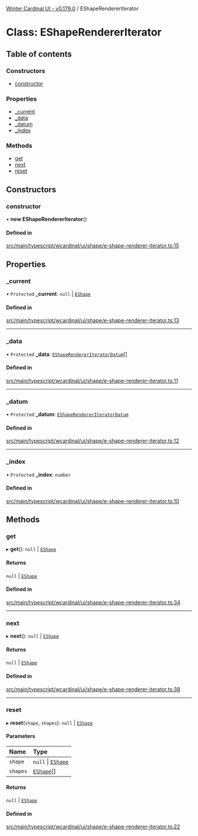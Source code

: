 [Winter Cardinal UI - v0.179.0](../index.md) / EShapeRendererIterator

# Class: EShapeRendererIterator

## Table of contents

### Constructors

- [constructor](EShapeRendererIterator.md#constructor)

### Properties

- [\_current](EShapeRendererIterator.md#_current)
- [\_data](EShapeRendererIterator.md#_data)
- [\_datum](EShapeRendererIterator.md#_datum)
- [\_index](EShapeRendererIterator.md#_index)

### Methods

- [get](EShapeRendererIterator.md#get)
- [next](EShapeRendererIterator.md#next)
- [reset](EShapeRendererIterator.md#reset)

## Constructors

### constructor

• **new EShapeRendererIterator**()

#### Defined in

[src/main/typescript/wcardinal/ui/shape/e-shape-renderer-iterator.ts:15](https://github.com/winter-cardinal/winter-cardinal-ui/blob/v0.179.0/src/main/typescript/wcardinal/ui/shape/e-shape-renderer-iterator.ts#L15)

## Properties

### \_current

• `Protected` **\_current**: ``null`` \| [`EShape`](../interfaces/EShape.md)

#### Defined in

[src/main/typescript/wcardinal/ui/shape/e-shape-renderer-iterator.ts:13](https://github.com/winter-cardinal/winter-cardinal-ui/blob/v0.179.0/src/main/typescript/wcardinal/ui/shape/e-shape-renderer-iterator.ts#L13)

___

### \_data

• `Protected` **\_data**: [`EShapeRendererIteratorDatum`](EShapeRendererIteratorDatum.md)[]

#### Defined in

[src/main/typescript/wcardinal/ui/shape/e-shape-renderer-iterator.ts:11](https://github.com/winter-cardinal/winter-cardinal-ui/blob/v0.179.0/src/main/typescript/wcardinal/ui/shape/e-shape-renderer-iterator.ts#L11)

___

### \_datum

• `Protected` **\_datum**: [`EShapeRendererIteratorDatum`](EShapeRendererIteratorDatum.md)

#### Defined in

[src/main/typescript/wcardinal/ui/shape/e-shape-renderer-iterator.ts:12](https://github.com/winter-cardinal/winter-cardinal-ui/blob/v0.179.0/src/main/typescript/wcardinal/ui/shape/e-shape-renderer-iterator.ts#L12)

___

### \_index

• `Protected` **\_index**: `number`

#### Defined in

[src/main/typescript/wcardinal/ui/shape/e-shape-renderer-iterator.ts:10](https://github.com/winter-cardinal/winter-cardinal-ui/blob/v0.179.0/src/main/typescript/wcardinal/ui/shape/e-shape-renderer-iterator.ts#L10)

## Methods

### get

▸ **get**(): ``null`` \| [`EShape`](../interfaces/EShape.md)

#### Returns

``null`` \| [`EShape`](../interfaces/EShape.md)

#### Defined in

[src/main/typescript/wcardinal/ui/shape/e-shape-renderer-iterator.ts:34](https://github.com/winter-cardinal/winter-cardinal-ui/blob/v0.179.0/src/main/typescript/wcardinal/ui/shape/e-shape-renderer-iterator.ts#L34)

___

### next

▸ **next**(): ``null`` \| [`EShape`](../interfaces/EShape.md)

#### Returns

``null`` \| [`EShape`](../interfaces/EShape.md)

#### Defined in

[src/main/typescript/wcardinal/ui/shape/e-shape-renderer-iterator.ts:38](https://github.com/winter-cardinal/winter-cardinal-ui/blob/v0.179.0/src/main/typescript/wcardinal/ui/shape/e-shape-renderer-iterator.ts#L38)

___

### reset

▸ **reset**(`shape`, `shapes`): ``null`` \| [`EShape`](../interfaces/EShape.md)

#### Parameters

| Name | Type |
| :------ | :------ |
| `shape` | ``null`` \| [`EShape`](../interfaces/EShape.md) |
| `shapes` | [`EShape`](../interfaces/EShape.md)[] |

#### Returns

``null`` \| [`EShape`](../interfaces/EShape.md)

#### Defined in

[src/main/typescript/wcardinal/ui/shape/e-shape-renderer-iterator.ts:22](https://github.com/winter-cardinal/winter-cardinal-ui/blob/v0.179.0/src/main/typescript/wcardinal/ui/shape/e-shape-renderer-iterator.ts#L22)
